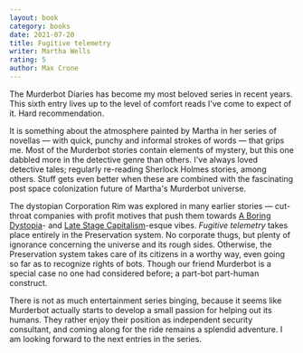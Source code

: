 ```yaml
---
layout: book
category: books
date: 2021-07-20
title: Fugitive telemetry
writer: Martha Wells
rating: 5
author: Max Crone
---
```


The Murderbot Diaries has become my most beloved series in recent years.
This sixth entry lives up to the level of comfort reads I've come to expect of it.
Hard recommendation.

It is something about the atmosphere painted by Martha in her series of novellas — with quick, punchy and informal strokes of words — that grips me.
Most of the Murderbot stories contain elements of mystery, but this one dabbled more in the detective genre than others.
I've always loved detective tales; regularly re-reading Sherlock Holmes stories, among others.
Stuff gets even better when these are combined with the fascinating post space colonization future of Martha's Murderbot universe.

The dystopian Corporation Rim was explored in many earlier stories — cut-throat companies with profit motives that push them towards [A Boring Dystopia](https://www.reddit.com/r/ABoringDystopia/)- and [Late Stage Capitalism](https://www.reddit.com/r/LateStageCapitalism/)-esque vibes.
*Fugitive telemetry* takes place entirely in the Preservation system.
No corporate thugs, but plenty of ignorance concerning the universe and its rough sides.
Otherwise, the Preservation system takes care of its citizens in a worthy way, even going so far as to recognize rights of bots.
Though our friend Murderbot is a special case no one had considered before; a part-bot part-human construct.

There is not as much entertainment series binging, because it seems like Murderbot actually starts to develop a small passion for helping out its humans.
They rather enjoy their position as independent security consultant, and coming along for the ride remains a splendid adventure.
I am looking forward to the next entries in the series.
